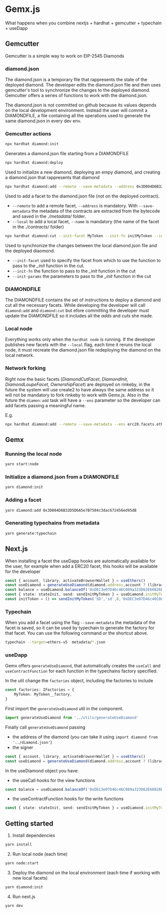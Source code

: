 # Gemx.js
What happens when you combine nextjs + hardhat + gemcutter + typechain + useDapp

## Gemcutter

Gemcutter is a simple way to work on EIP-2545 Diamonds
 
### diamond.json

The diamond.json is a temporary file that rappresents the state of the deployed diamond. The developer edits the diamond.json file and then uses gemcutter's tool to synchronize the changes to the deployed diamond. Gemcutter offers a series of functions to work with the diamond.json.

The diamond.json is not committed on github because its values depends on the local development environment. Instead the user will commit a DIAMONDFILE, a file containing all the operations used to generate the same diamond.json in every dev env.

### Gemcutter actions

```bash
npx hardhat diamond:init
```
Generates a diamond.json file starting from a DIAMONDFILE

```bash
npx hardhat diamond:deploy
```
Used to initialize a new diamond, deploying an empy diamond, and creating a diamond.json that rappresents that diamond

```bash
npx hardhat diamond:add --remote --save-metadata --address 0x3D004D6B32D5D6A5e7B7504c3dac672456ed95dB
```
Used to add a facet to the diamond.json file (not on the deployed contract).
* `--remote` to add a remote facet, `--address` is mandatory. With `--save-metadata` the metadata of the contracts are extracted from the bytecode and saved in the *./metadata/* folder.
* `--local` to add a local facet, `--name` is mandatory (the name of the facet in the *./contracts/* folder)

```bash
npx hardhat diamond:cut --init-facet MyToken --init-fn initMyToken --init-params "Habitat,HBT,8,0xf39fd6e51aad88f6f4ce6ab8827279cfffb92266"
```
Used to synchronize the changes between the local diamond.json file and the deployed diaomond.
* `--init-facet` used to specify the facet from which to use the function to pass to the *_init* function in the cut.
* `--init-fn` the function to pass to the *_init* function in the cut
* `--init-params` the parameters to pass to the *_init* function in the cut

### DIAMONDFILE

The DIAMONDFILE contains the set of instructions to deploy a diamond and cut all the necessary facets. While developing the developer will call `diamond:add` and `diamond:cut` but efore committing the developer must update the DIAMONDFILE so it includes all the *adds* and *cuts* she made.

### Local node

Everything works only when the `hardhat node` is running. If the developer publishes new facets with the `--local` flag, each time it reruns the local node, it must recreate the diamond.json file redeploying the diamond on the local network.

### Network forking

Right now the basic facets (*DiamondCutFacet*, *DiamondInit*, *DiamondLoupeFacet*, *OwnershipFacet*) are deployed on rinkeby, in the future the system will use create2 to have always the same address so it will not be mandatory to fork rinkeby to work with Gemx.js.
Also in the future the `diamon:add` task will have a `--ens` parameter so the developer can add facets passing a meaningful name.

E.g.
```bash
npx hardhat diamond:add --remote --save-metadata --ens erc20.facets.eth
```

## Gemx

### Running the local node
```bash
yarn start:node
```

### Initialize a diamond.json from a DIAMONDFILE

```bash
yarn diamond:init
```

### Adding a facet

```bash
yarn diamond:add 0x3D004D6B32D5D6A5e7B7504c3dac672456ed95dB
```

### Generating typechains from metadata

```bash
yarn generate:typechain
```

## Next.js

When installing a facet the useDapp hooks are automatically available for the user, for example when add a ERC20 facet, this hooks will be available for the developer
```typescript
const { account, library, activateBrowserWallet } = useEthers()
const useDiamond = generateUseDiamond(diamond.address,account ? (library?.getSigner() as any) : undefined)
const balance = useDiamond.balanceOf('0xDEC3e07D46c46C089a323D62E60826D03716d7a2')
const { state: stateInit, send: sendInitMyToken } = useDiamond.initMyToken
const initToken = () => sendInitMyToken('SD','sd',8,'0xDEC3e07D46c46C089a323D62E60826D03716d7a2')
```

### Typechain

When you add a facet using the flag `--save-metadata` the metadata of the facet is saved, so it can be used by typechain to generate the factory for that facet. You can use the following command or the shortcut above.
```bash
typechain --target=ethers-v5  metadata/*.json 
```

### useDapp

Gemx offers `generateUseDiamond`, that automatically creates the `useCall` and `useContractFunction` for each function in the typechains factory specified.

In the util change the `factories` object, including the factories to include
```typescript
const factories: IFactories = {
    MyToken: MyToken__factory,
}
```

First import the `generateUseDiamond` util in the component.

```typescript
import generateUseDiamond from '../utils/generateUseDiamond'
```

Finally call `generateUseDiamond` passing 
* the address of the diamond (you can take it using `import diamond from '../diamond.json'`)
* the signer
```typescript
const { account, library, activateBrowserWallet } = useEthers()
const useDiamond = generateUseDiamond(diamond.address,account ? (library?.getSigner() as any) : undefined)
```
In the useDiamond object you have:
* the useCall hooks for the view functions
```typescript
const balance = useDiamond.balanceOf('0xDEC3e07D46c46C089a323D62E60826D03716d7a2')
```
* the useContractFunction hooks for the write functions
```typescript
const { state: stateInit, send: sendInitMyToken } = useDiamond.initMyToken
```

## Getting started

1. Install dependencies
```bash
yarn install
```

2. Run local node (each time)
```bash
yarn node:start
```

3. Deploy the diamond on the local environment (each time if working with new local facets)
```bash
yarn diamond:init
```

4. Run next.js
```bash
yarn dev
```